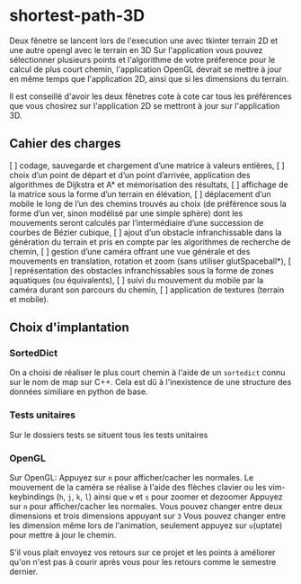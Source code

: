 # shortest-path-3D
Deux fênetre se lancent lors de l'execution une avec tkinter terrain 2D
et une autre opengl avec le terrain en 3D
Sur l'application vous pouvez sélectionner plusieurs points et l'algorithme
de votre préference pour le calcul de plus court chemin, l'application OpenGL
devrait se mettre à jour en même temps que l'application 2D, ainsi que si les
dimensions du terrain.

Il est conseillé d'avoir les deux fênetres cote à cote car tous les 
préférences que vous chosirez sur l'application 2D se mettront à jour
sur l'application 3D.

## Cahier des charges
[ ] codage, sauvegarde et chargement d’une matrice à valeurs entières, 
[ ] choix d’un point de départ et d’un point d’arrivée, application des algorithmes de Dijkstra et A* et mémorisation des résultats,
[ ] affichage de la matrice sous la forme d’un terrain en élévation,
[ ] déplacement d’un mobile le long de l’un des chemins trouvés au choix (de préférence sous la forme d’un ver, sinon modélisé par une simple sphère) dont les mouvements seront calculés par l’intermédiaire d’une succession de courbes de Bézier cubique,
[ ] ajout d’un obstacle infranchissable dans la génération du terrain et pris en compte par les algorithmes de recherche de chemin,
[ ] gestion d’une caméra offrant une vue générale et des mouvements en translation, rotation et zoom (sans utiliser glutSpaceball*),
[ ] représentation des obstacles infranchissables sous la forme de zones aquatiques (ou équivalents),
[ ] suivi du mouvement du mobile par la caméra durant son parcours du chemin,
[ ] application de textures (terrain et mobile).

## Choix d'implantation
### SortedDict
On a choisi de réaliser le plus court chemin à l'aide de un `sortedict` connu
sur le nom de map sur C++. Cela est dû à l'inexistence de une structure des 
données similiare en python de base.

### Tests unitaires
Sur le dossiers tests se situent tous les tests unitaires

### OpenGL
Sur OpenGL:
Appuyez sur `n` pour afficher/cacher les normales.
Le mouvement de la caméra se réalise à l'aide des flèches clavier ou les
vim-keybindings (`h`, `j`, `k`, `l`)
ainsi que `w` et `s` pour zoomer et dezoomer
Appuyez sur `n` pour afficher/cacher les normales.
Vous pouvez changer entre deux dimensions et trois dimensions appuyant sur `3`
Vous pouvez changer entre les dimension même lors de l'animation, 
seulement appuyez sur `u`(uptate) pour mettre à jour le chemin.

S'il vous plait envoyez vos retours sur ce projet et les points à 
améliorer qu'on n'est pas à courir après vous pour les retours comme le
semestre dernier.
